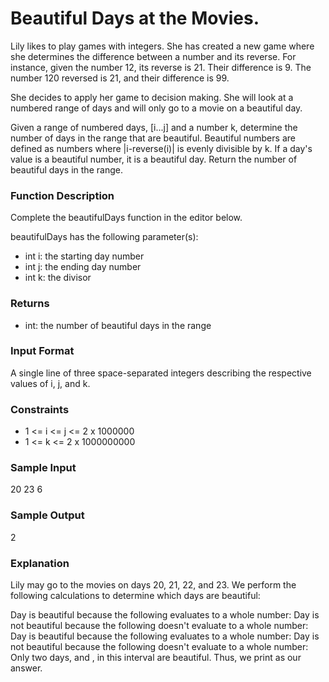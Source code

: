 # Beautiful Days at the Movies.

Lily likes to play games with integers. She has created a new game where she determines the difference between a number and its reverse. For instance, given the number 12, its reverse is 21. Their difference is 9. The number 120 reversed is 21, and their difference is 99.

She decides to apply her game to decision making. She will look at a numbered range of days and will only go to a movie on a beautiful day.

Given a range of numbered days, [i...j] and a number k, determine the number of days in the range that are beautiful. Beautiful numbers are defined as numbers where |i-reverse(i)| is evenly divisible by k. If a day's value is a beautiful number, it is a beautiful day. Return the number of beautiful days in the range.

### Function Description

Complete the beautifulDays function in the editor below.

beautifulDays has the following parameter(s):

* int i: the starting day number
* int j: the ending day number
* int k: the divisor
### Returns

* int: the number of beautiful days in the range
### Input Format

A single line of three space-separated integers describing the respective values of i, j, and k.

### Constraints

* 1 <= i <= j <= 2 x 1000000
* 1 <= k <= 2 x 1000000000

### Sample Input

20 23 6

### Sample Output

2

### Explanation

Lily may go to the movies on days 20, 21, 22, and 23. We perform the following calculations to determine which days are beautiful:

Day  is beautiful because the following evaluates to a whole number: 
Day  is not beautiful because the following doesn't evaluate to a whole number: 
Day  is beautiful because the following evaluates to a whole number: 
Day  is not beautiful because the following doesn't evaluate to a whole number: 
Only two days,  and , in this interval are beautiful. Thus, we print  as our answer.